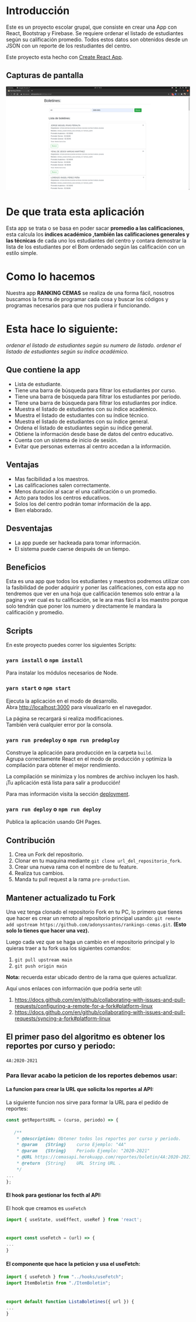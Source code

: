 # Introducción

Este es un proyecto escolar grupal, que consiste en crear una App con React, Bootstrap y Firebase. Se requiere ordenar el listado de estudiantes según su calificación promedio. Todos estos datos son obtenidos desde un JSON con un reporte de los restudiantes del centro.

Este proyecto esta hecho con [Create React App](https://github.com/facebook/create-react-app).


## Capturas de pantalla

![](./assets/img/main-section.png)

# De que trata esta aplicación

Esta app se trata o se basa en poder sacar **promedio a las calificaciones**, esta calcula los **índices académico ,**también las calificaciones generales** y las técnicas**  de cada uno los estudiantes del centro y contara demostrar la lista de los estudiantes por el Bom ordenado según las calificación con un estilo simple. 

# Como lo hacemos 

Nuestra app **RANKING CEMAS** se realiza de una forma fácil, nosotros buscamos la forma de programar cada cosa y buscar los códigos y programas necesarios para que nos pudiera ir funcionando.


 # Esta hace lo siguiente:
  
*ordenar el listado de estudiantes según su numero de listado.*
*ordenar el listado de estudiantes según su índice académico.*

## Que contiene la app

* Lista de estudiante.
* Tiene una barra de búsqueda para filtrar los estudiantes por curso.
* Tiene una barra de búsqueda para filtrar los estudiantes por periodo.
* Tiene una barra de búsqueda para filtrar los estudiantes por índice.
* Muestra el listado de estudiantes con su índice académico.
* Muestra el listado de estudiantes con su índice técnico.
* Muestra el listado de estudiantes con su índice general. 
* Ordena el listado de estudiantes según su índice general.
* Obtiene la información desde base de datos del centro educativo. 
* Cuenta con un sistema de inicio de sesión.
* Evitar que personas externas al centro accedan a la información.

## Ventajas

* Mas facibilidad a los maestros.
* Las calificaciones salen correctamente.
* Menos duración al sacar el una calificación o un promedio.
* Acto para todos los centros educativos.
* Solos los del centro podrán tomar información de la app.
* Bien elaborado.

## Desventajas

 * La app puede ser hackeada para tomar información.
* El sistema puede caerse después de un tiempo.

 ## Beneficios
 
 Esta es una app que todos los estudiantes y maestros podremos utilizar con la fasibilidad de poder adquirir y poner las calificaciones, con esta app no tendremos que ver en una hoja que calificación tenemos solo entrar a la pagina y ver cual es tu calificación, se le ara mas fácil a los maestro porque solo tendrán que poner los numero y directamente le mandara la calificación y promedio.
 
## Scripts

En este proyecto puedes correr los siguientes Scripts:

### `yarn install` o `npm install`

Para instalar los módulos necesarios de Node.

### `yarn start` o ``npm start``

Ejecuta la aplicación en el modo de desarrollo. \
Abra [http://localhost:3000](http://localhost:3000) para visualizarlo en el navegador.

La página se recargará si realiza modificaciones. \
También verá cualquier error por la consola.

### `yarn run predeploy` o `npm run predeploy`

Construye la aplicación para producción en la carpeta `build`. \
Agrupa correctamente React en el modo de producción y optimiza la compilación para obtener el mejor rendimiento.

La compilación se minimiza y los nombres de archivo incluyen los hash. \
¡Tu aplicación está lista para salir a producción!

Para mas información visita la sección [deployment](https://facebook.github.io/create-react-app/docs/deployment). 

### `yarn run deploy` o `npm run deploy`

Publica la aplicación usando GH Pages.

<!-- 
## Firebase

Aquí va la explicación de como conectar la DB. 
-->

## Contribución

1. Crea un Fork del repositorio.
2. Clonar en tu maquina mediante `git clone url_del_repositorio_fork`.
3. Crear una nueva rama con el nombre de tu feature.
4. Realiza tus cambios.
5. Manda tu pull request a la rama `pre-production`.

## Mantener actualizado tu Fork

Una vez tenga clonado el repositorio Fork en tu PC, lo primero que tienes que hacer es crear un remoto al repositorio principal usando: `git remote add upstream https://github.com/adonyssantos/rankings-cemas.git`. **(Esto solo lo tienes que hacer una vez).**

Luego cada vez que se haga un cambio en el repositorio principal y lo quieras traer a tu fork usa los siguientes comandos:

1. `git pull upstream main`
2. `git push origin main`

**Nota:** recuerda estar ubicado dentro de la rama que quieres actualizar.

Aquí unos enlaces con información que podria serte util:
1. https://docs.github.com/en/github/collaborating-with-issues-and-pull-requests/configuring-a-remote-for-a-fork#platform-linux
2. https://docs.github.com/en/github/collaborating-with-issues-and-pull-requests/syncing-a-fork#platform-linux

 ## El primer paso del algoritmo es obtener los reportes por curso y periodo:      
 `4A:2020-2021`
 
 ### Para llevar acabo la peticion de los reportes debemos usar: 
 #### La funcion para crear la URL que solicita los reportes al API: 
 La siguiente funcion nos sirve para formar la URL para el pedido de reportes: 
 ```js
 const getReportsURL = (curso, periodo) => {

	/**
	 * @description: Obtener todos los reportes por curso y periodo. 
	 * @param	{String}	curso Ejemplo: "4A"
	 * @param	{String}	Periodo Ejemplo: "2020-2021"
	 * @URL https://cemasapi.herokuapp.com/reportes/boletin/4A:2020-2021:
	 * @return  {String}	URL	 String URL .
	 */
...
};
 ```
 
#### El hook para gestionar los fecth al API:

El hook que creamos es `useFetch`
```js
import { useState, useEffect, useRef } from 'react';


export const useFetch = (url) => {
...
}
```

#### El componente que hace la peticion y usa el useFetch:

```js
import { useFetch } from "../hooks/useFetch";
import ItemBoletin from "./ItemBoletin";


export default function ListaBoletines({ url }) {
...
}
```
